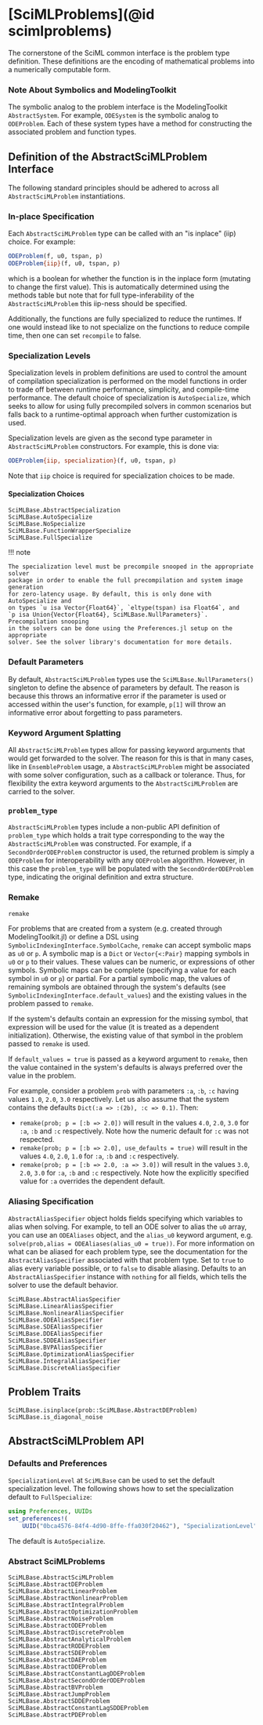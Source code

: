 # [SciMLProblems](@id scimlproblems)

The cornerstone of the SciML common interface is the problem type definition.
These definitions are the encoding of mathematical problems into a numerically
computable form.

### Note About Symbolics and ModelingToolkit

The symbolic analog to the problem interface is the ModelingToolkit `AbstractSystem`.
For example, `ODESystem` is the symbolic analog to `ODEProblem`. Each of these system
types have a method for constructing the associated problem and function types.

## Definition of the AbstractSciMLProblem Interface

The following standard principles should be adhered to across all
`AbstractSciMLProblem` instantiations.

### In-place Specification

Each `AbstractSciMLProblem` type can be called with an "is inplace" (iip) choice. For example:

```julia
ODEProblem(f, u0, tspan, p)
ODEProblem{iip}(f, u0, tspan, p)
```

which is a boolean for whether the function is in the inplace form (mutating to
change the first value). This is automatically determined using the methods table
but note that for full type-inferability of the `AbstractSciMLProblem` this iip-ness should
be specified.

Additionally, the functions are fully specialized to reduce the runtimes. If one
would instead like to not specialize on the functions to reduce compile time,
then one can set `recompile` to false.

### Specialization Levels

Specialization levels in problem definitions are used to control the amount of compilation
specialization is performed on the model functions in order to trade off between runtime
performance, simplicity, and compile-time performance. The default choice of specialization
is `AutoSpecialize`, which seeks to allow for using fully precompiled solvers in common
scenarios but falls back to a runtime-optimal approach when further customization is used.

Specialization levels are given as the second type parameter in `AbstractSciMLProblem`
constructors. For example, this is done via:

```julia
ODEProblem{iip, specialization}(f, u0, tspan, p)
```

Note that `iip` choice is required for specialization choices to be made.

#### Specialization Choices

```@docs
SciMLBase.AbstractSpecialization
SciMLBase.AutoSpecialize
SciMLBase.NoSpecialize
SciMLBase.FunctionWrapperSpecialize
SciMLBase.FullSpecialize
```

!!! note
    
    The specialization level must be precompile snooped in the appropriate solver
    package in order to enable the full precompilation and system image generation
    for zero-latency usage. By default, this is only done with AutoSpecialize and
    on types `u isa Vector{Float64}`, `eltype(tspan) isa Float64`, and
    `p isa Union{Vector{Float64}, SciMLBase.NullParameters}`. Precompilation snooping
    in the solvers can be done using the Preferences.jl setup on the appropriate
    solver. See the solver library's documentation for more details.

### Default Parameters

By default, `AbstractSciMLProblem` types use the `SciMLBase.NullParameters()` singleton to
define the absence of parameters by default. The reason is because this throws an
informative error if the parameter is used or accessed within the user's function,
for example, `p[1]` will throw an informative error about forgetting to pass
parameters.

### Keyword Argument Splatting

All `AbstractSciMLProblem` types allow for passing keyword arguments that would get forwarded
to the solver. The reason for this is that in many cases, like in `EnsembleProblem`
usage, a `AbstractSciMLProblem` might be associated with some solver configuration, such as a
callback or tolerance. Thus, for flexibility the extra keyword arguments to the
`AbstractSciMLProblem` are carried to the solver.

### `problem_type`

`AbstractSciMLProblem` types include a non-public API definition of `problem_type` which holds
a trait type corresponding to the way the `AbstractSciMLProblem` was constructed. For example,
if a `SecondOrderODEProblem` constructor is used, the returned problem is simply a
`ODEProblem` for interoperability with any `ODEProblem` algorithm. However, in this case
the `problem_type` will be populated with the `SecondOrderODEProblem` type, indicating
the original definition and extra structure.

### Remake

```@docs
remake
```

For problems that are created from a system (e.g. created through ModelingToolkit.jl) or
define a DSL using `SymbolicIndexingInterface.SymbolCache`, `remake` can accept symbolic
maps as `u0` or `p`. A symbolic map is a `Dict` or `Vector{<:Pair}` mapping symbols in
`u0` or `p` to their values. These values can be numeric, or expressions of other symbols.
Symbolic maps can be complete (specifying a value for each symbol in `u0` or `p`) or
partial. For a partial symbolic map, the values of remaining symbols are obtained through
the system's defaults (see `SymbolicIndexingInterface.default_values`) and the existing
values in the problem passed to `remake`.

If the system's defaults contain an expression for the missing symbol, that expression
will be used for the value (it is treated as a dependent initialization). Otherwise,
the existing value of that symbol in the problem passed to `remake` is used.

If `default_values = true` is passed as a keyword argument to `remake`, then the value
contained in the system's defaults is always preferred over the value in the problem.

For example, consider a problem `prob` with parameters `:a`, `:b`, `:c` having values
`1.0`, `2.0`, `3.0` respectively. Let us also assume that the system contains the
defaults `Dict(:a => :(2b), :c => 0.1)`. Then:

  - `remake(prob; p = [:b => 2.0])` will result in the values `4.0`, `2.0`, `3.0` for
    `:a`, `:b` and `:c` respectively. Note how the numeric default for `:c` was not
    respected.
  - `remake(prob; p = [:b => 2.0], use_defaults = true)` will result in the values `4.0`,
    `2.0`, `1.0` for `:a`, `:b` and `:c` respectively.
  - `remake(prob; p = [:b => 2.0, :a => 3.0])` will result in the values `3.0`, `2.0`,
    `3.0` for `:a`, `:b` and `:c` respectively. Note how the explicitly specified value for
    `:a` overrides the dependent default.


### Aliasing Specification
`AbstractAliasSpecifier` object  holds fields specifying which variables to alias
when solving. For example, to tell an ODE solver to alias the `u0` array, you can use an `ODEAliases` object,
and the `alias_u0` keyword argument, e.g. `solve(prob,alias = ODEAliases(alias_u0 = true))`.
For more information on what can be aliased for each problem type, see the documentation for the `AbstractAliasSpecifier`
associated with that problem type. Set to `true` to alias every variable possible, or to `false` to disable aliasing.
Defaults to an `AbstractAliasSpecifier` instance with `nothing` for all fields, which tells the solver to use the default behavior.

```@docs
SciMLBase.AbstractAliasSpecifier
SciMLBase.LinearAliasSpecifier
SciMLBase.NonlinearAliasSpecifier
SciMLBase.ODEAliasSpecifier
SciMLBase.SDEAliasSpecifier
SciMLBase.DDEAliasSpecifier
SciMLBase.SDDEAliasSpecifier
SciMLBase.BVPAliasSpecifier
SciMLBase.OptimizationAliasSpecifier
SciMLBase.IntegralAliasSpecifier
SciMLBase.DiscreteAliasSpecifier
```

## Problem Traits

```@docs
SciMLBase.isinplace(prob::SciMLBase.AbstractDEProblem)
SciMLBase.is_diagonal_noise
```

## AbstractSciMLProblem API

### Defaults and Preferences

`SpecializationLevel` at `SciMLBase` can be used to set the default specialization level. The following
shows how to set the specialization default to `FullSpecialize`:

```julia
using Preferences, UUIDs
set_preferences!(
    UUID("0bca4576-84f4-4d90-8ffe-ffa030f20462"), "SpecializationLevel" => "FullSpecialize")
```

The default is `AutoSpecialize`.

### Abstract SciMLProblems

```@docs
SciMLBase.AbstractSciMLProblem
SciMLBase.AbstractDEProblem
SciMLBase.AbstractLinearProblem
SciMLBase.AbstractNonlinearProblem
SciMLBase.AbstractIntegralProblem
SciMLBase.AbstractOptimizationProblem
SciMLBase.AbstractNoiseProblem
SciMLBase.AbstractODEProblem
SciMLBase.AbstractDiscreteProblem
SciMLBase.AbstractAnalyticalProblem
SciMLBase.AbstractRODEProblem
SciMLBase.AbstractSDEProblem
SciMLBase.AbstractDAEProblem
SciMLBase.AbstractDDEProblem
SciMLBase.AbstractConstantLagDDEProblem
SciMLBase.AbstractSecondOrderODEProblem
SciMLBase.AbstractBVProblem
SciMLBase.AbstractJumpProblem
SciMLBase.AbstractSDDEProblem
SciMLBase.AbstractConstantLagSDDEProblem
SciMLBase.AbstractPDEProblem
```
